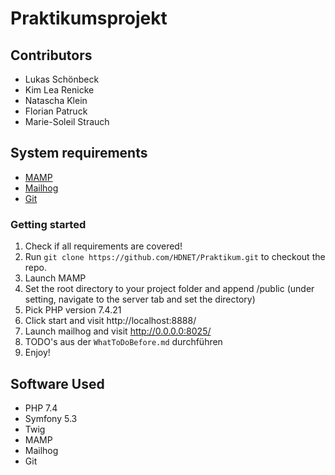 # Praktikumsprojekt

## Contributors
- Lukas Schönbeck
- Kim Lea Renicke
- Natascha Klein
- Florian Patruck
- Marie-Soleil Strauch

## System requirements
- [MAMP](https://www.mamp.info/)
- [Mailhog](https://github.com/mailhog/MailHog)
- [Git](https://git-scm.com/)

### Getting started
1. Check if all requirements are covered!
2. Run `git clone https://github.com/HDNET/Praktikum.git` to checkout the repo.
3. Launch MAMP
4. Set the root directory to your project folder and append /public (under setting, navigate to the server tab and set the directory)
5. Pick PHP version 7.4.21
6. Click start and visit http://localhost:8888/
7. Launch mailhog and visit http://0.0.0.0:8025/
8. TODO's aus der `WhatToDoBefore.md` durchführen
9. Enjoy!

## Software Used
- PHP 7.4
- Symfony 5.3
- Twig
- MAMP
- Mailhog
- Git
